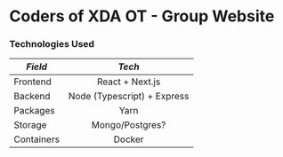 # Coders of XDA OT - Group Website

### Technologies Used

| _Field_    |           _Tech_            |
| ---------- | :-------------------------: |
| Frontend   |       React + Next.js       |
| Backend    | Node (Typescript) + Express |
| Packages   |            Yarn             |
| Storage    |       Mongo/Postgres?       |
| Containers |           Docker            |
